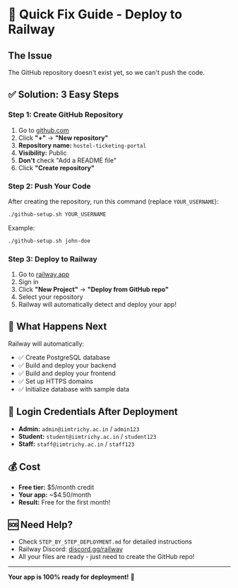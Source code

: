 # 🔧 Quick Fix Guide - Deploy to Railway

## The Issue
The GitHub repository doesn't exist yet, so we can't push the code.

## ✅ **Solution: 3 Easy Steps**

### **Step 1: Create GitHub Repository**
1. Go to [github.com](https://github.com)
2. Click **"+"** → **"New repository"**
3. **Repository name:** `hostel-ticketing-portal`
4. **Visibility:** Public
5. **Don't** check "Add a README file"
6. Click **"Create repository"**

### **Step 2: Push Your Code**
After creating the repository, run this command (replace `YOUR_USERNAME`):

```bash
./github-setup.sh YOUR_USERNAME
```

Example:
```bash
./github-setup.sh john-doe
```

### **Step 3: Deploy to Railway**
1. Go to [railway.app](https://railway.app)
2. Sign in
3. Click **"New Project"** → **"Deploy from GitHub repo"**
4. Select your repository
5. Railway will automatically detect and deploy your app!

## 🎯 **What Happens Next**

Railway will automatically:
- ✅ Create PostgreSQL database
- ✅ Build and deploy your backend
- ✅ Build and deploy your frontend
- ✅ Set up HTTPS domains
- ✅ Initialize database with sample data

## 🔐 **Login Credentials After Deployment**
- **Admin:** `admin@iimtrichy.ac.in` / `admin123`
- **Student:** `student@iimtrichy.ac.in` / `student123`
- **Staff:** `staff@iimtrichy.ac.in` / `staff123`

## 💰 **Cost**
- **Free tier:** $5/month credit
- **Your app:** ~$4.50/month
- **Result:** Free for the first month!

## 🆘 **Need Help?**
- Check `STEP_BY_STEP_DEPLOYMENT.md` for detailed instructions
- Railway Discord: [discord.gg/railway](https://discord.gg/railway)
- All your files are ready - just need to create the GitHub repo!

---

**Your app is 100% ready for deployment!** 🚀
